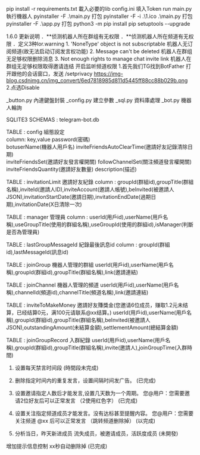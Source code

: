 pip install -r requirements.txt 載入必要的lib
config.ini 填入Token
run main.py 執行機器人
pyinstaller -F .\main.py 打包
pyinstaller -F -i .\1.ico .\main.py 打包
pyinstaller -F .\app.py 打包
python3 -m pip install pip setuptools --upgrade


1.6.0 更新说明
．**侦测机器人所在群组有无权限
．**侦测机器人所在频道有无权限
．定义3种lor.warning 
        1. 'NoneType' object is not subscriptable       机器人无订阅频道(故无法启动订阅发言权功能)
        2. Message can't be deleted                     机器人在群组无足够权限删除消息
        3. Not enough rights to manage chat invite link 机器人在群组无足够权限取得邀请连结
开启监听频道权限
1.首先我们TG找到BotFather 打开跟他的会话窗口，发送 /setprivacy
https://img-blog.csdnimg.cn/img_convert/6ed7818985d811d5445ff88cc88b029b.png
2.点选Disable

_button.py 內連鍵盤封裝
_config.py 建立參數
_sql.py 資料庫處理
_bot.py 機器人輪詢 

SQLITE3
SCHEMAS : telegram-bot.db

TABLE : config  組態設定    
column: key,value
        password(密碼)            
        botuserName(機器人用戶名)
        inviteFriendsAutoClearTime(邀請好友記錄清除日期)      
        inviteFriendsSet(邀請好友發言權開關)
        followChannelSet(關注頻道發言權開關)
        inviteFriendsQuantity(邀請好友數量)
        description(描述)

TABLE : invitationLimit 邀請好友紀錄
column : groupId(群組id),groupTitle(群組名稱),inviteId(邀請人ID),inviteAccount(邀請人帳號),beInvited(被邀請人JSON),invitationStartDate(邀請日期),invitationEndDate(過期日期),invitationDate(X日清除一次)

TABLE : manager 管理員
column : userId(用戶id),userName(用戶名稱),useGroupTitle(使用的群組名稱),useGroupId(使用的群組id),isManager(判斷是否為管理員)

TABLE : lastGroupMessageId 紀錄最後訊息id
column : groupId(群組id),lastMessageId(訊息id)

TABLE : joinGroup 機器人管理的群組
userId(用戶id),userName(用戶名稱),groupId(群組id),groupTitle(群組名稱),link(邀請連結)

TABLE : joinChannel 機器人管理的頻道
userId(用戶id),userName(用戶名稱),channelId(頻道id),channelTitle(頻道名稱),link(邀請連結)

TABLE : inviteToMakeMoney 邀請好友賺獎金(您邀请6位成员，赚取1.2元未结算，已经结算0元，满100元请联系@xx结算。)
userId(用戶id),userName(用戶名稱),groupId(群組id),groupTitle(群組名稱),beInvited(被邀請人JSON),outstandingAmount(未結算金額),settlementAmount(總結算金額)

TABLE : joinGroupRecord 入群紀錄
userId(用戶id),userName(用戶名稱),groupId(群組id),groupTitle(群組名稱),invite(邀請人),joinGroupTime(入群時間)


1. 设置每天禁言时间段
(時間段未完成)

2. 删除指定时间内的重复发言，设置间隔时间发广告。 
(已完成)

3. 设置邀请指定人数后才能发言,设置几天数为一个周期。 您@用户：您需要邀请2位好友后可以正常发言  （2使用红色字）
(已完成)

4. 设置关注指定频道成员才能发言。没有达标甚至提醒内容。 您@用户：您需要关注频道 @xx 后可以正常发言  （跳转频道删除掉）
(以完成)

5. 分析当日，昨天新进成员 流失成员，被邀请成员，活跃度成员
(未開發)

增加提示信息控制 xx秒自动删除掉
(已完成)
